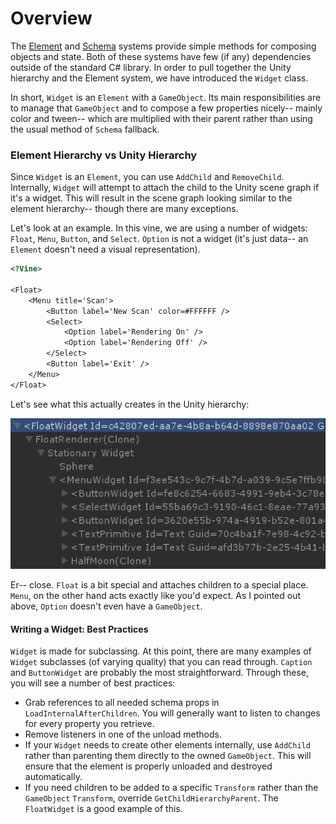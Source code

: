 # Overview

The [Element](element.md) and [Schema](element.schema.md) systems provide simple methods for composing objects and state. Both of these systems have few (if any) dependencies outside of the standard C# library. In order to pull together the Unity hierarchy and the Element system, we have introduced the `Widget` class.

In short, `Widget` is an `Element` with a `GameObject`. Its main responsibilities are to manage that `GameObject` and to compose a few properties nicely-- mainly color and tween-- which are multiplied with their parent rather than using the usual method of `Schema` fallback.

### Element Hierarchy vs Unity Hierarchy

Since `Widget` is an `Element`, you can use `AddChild` and `RemoveChild`. Internally, `Widget` will attempt to attach the child to the Unity scene graph if it's a widget. This will result in the scene graph looking similar to the element hierarchy-- though there are many exceptions.

Let's look at an example. In this vine, we are using a number of widgets: `Float`, `Menu`, `Button`, and `Select`. `Option` is not a widget (it's just data-- an `Element` doesn't need a visual representation).

```html
<?Vine>

<Float>
	<Menu title='Scan'>
		<Button label='New Scan' color=#FFFFFF />
		<Select>
			<Option label='Rendering On' />
			<Option label='Rendering Off' />
		</Select>
		<Button label='Exit' />
	</Menu>
</Float>
```

Let's see what this actually creates in the Unity hierarchy:

![Hierarchy](widget.overview.hierarchy.png)

Er-- close. `Float` is a bit special and attaches children to a special place. `Menu`, on the other hand acts exactly like you'd expect. As I pointed out above, `Option` doesn't even have a `GameObject`.

#### Writing a Widget: Best Practices

`Widget` is made for subclassing. At this point, there are many examples of `Widget` subclasses (of varying quality) that you can read through. `Caption` and `ButtonWidget` are probably the most straightforward. Through these, you will see a number of best practices:

* Grab references to all needed schema props in `LoadInternalAfterChildren`. You will generally want to listen to changes for every property you retrieve.
* Remove listeners in one of the unload methods.
* If your `Widget` needs to create other elements internally, use `AddChild` rather than parenting them directly to the owned `GameObject`. This will ensure that the element is properly unloaded and destroyed automatically.
* If you need children to be added to a specific `Transform` rather than the `GameObject` `Transform`, override `GetChildHierarchyParent`. The `FloatWidget` is a good example of this.
